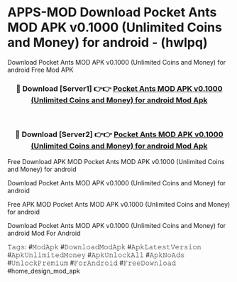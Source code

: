 # APPS-MOD Download Pocket Ants MOD APK v0.1000 (Unlimited Coins and Money) for android - (hwlpq)
Download Pocket Ants MOD APK v0.1000 (Unlimited Coins and Money) for android Free Mod APK

<div align="center">
<h3>🔴 Download [Server1] 👉👉 <a href="https://apk-comot.site?title=Pocket_Ants_MOD_APK_v0.1000_(Unlimited_Coins_and_Money)_for_android">Pocket Ants MOD APK v0.1000 (Unlimited Coins and Money) for android Mod Apk</a></h3><br>

<h3>🔴 Download [Server2] 👉👉 <a href="https://apk-comot.site?title=Pocket_Ants_MOD_APK_v0.1000_(Unlimited_Coins_and_Money)_for_android">Pocket Ants MOD APK v0.1000 (Unlimited Coins and Money) for android Mod Apk</a></h3>
</div>


Free Download APK MOD Pocket Ants MOD APK v0.1000 (Unlimited Coins and Money) for android

Download Pocket Ants MOD APK v0.1000 (Unlimited Coins and Money) for android 

Free APK MOD Pocket Ants MOD APK v0.1000 (Unlimited Coins and Money) for android 

Download Pocket Ants MOD APK v0.1000 (Unlimited Coins and Money) for android Mod For Android

𝚃𝚊𝚐𝚜: #𝙼𝚘𝚍𝙰𝚙𝚔 #𝙳𝚘𝚠𝚗𝚕𝚘𝚊𝚍𝙼𝚘𝚍𝙰𝚙𝚔 #𝙰𝚙𝚔𝙻𝚊𝚝𝚎𝚜𝚝𝚅𝚎𝚛𝚜𝚒𝚘𝚗 #𝙰𝚙𝚔𝚄𝚗𝚕𝚒𝚖𝚒𝚝𝚎𝚍𝙼𝚘𝚗𝚎𝚢 #𝙰𝚙𝚔𝚄𝚗𝚕𝚘𝚌𝚔𝙰𝚕𝚕 #𝙰𝚙𝚔𝙽𝚘𝙰𝚍𝚜 #𝚄𝚗𝚕𝚘𝚌𝚔𝙿𝚛𝚎𝚖𝚒𝚞𝚖 #𝙵𝚘𝚛𝙰𝚗𝚍𝚛𝚘𝚒𝚍 #𝙵𝚛𝚎𝚎𝙳𝚘𝚠𝚗𝚕𝚘𝚊𝚍 #home_design_mod_apk